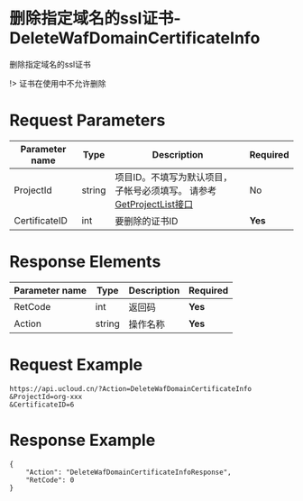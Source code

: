 # 删除指定域名的ssl证书-DeleteWafDomainCertificateInfo

删除指定域名的ssl证书

!> 证书在使用中不允许删除

# Request Parameters
|Parameter name|Type|Description|Required|
|---|---|---|---|
|ProjectId|string|	项目ID。不填写为默认项目，子帐号必须填写。 请参考[GetProjectList接口](api/summary/get_project_list)|No|
|CertificateID|int|要删除的证书ID|**Yes**|

# Response Elements
|Parameter name|Type|Description|Required|
|---|---|---|---|
|RetCode|int|返回码|**Yes**|
|Action|string|操作名称|**Yes**|

# Request Example
```
https://api.ucloud.cn/?Action=DeleteWafDomainCertificateInfo
&ProjectId=org-xxx
&CertificateID=6
```

# Response Example
```
{
    "Action": "DeleteWafDomainCertificateInfoResponse", 
    "RetCode": 0
}
```

